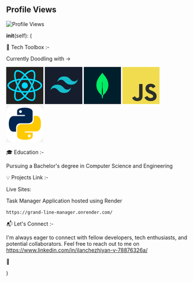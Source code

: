 ## Profile Views

![Profile Views](https://komarev.com/ghpvc/?username=Ilanchz&label=Profile-View-Count)

__init__(self):
(

🚀 Tech Toolbox :-

Currently Doodling with ->

![React Logo](logos/react_logo.png) ![Tailwind CSS Logo](logos/tailwind.jpg)
![MongoDB Logo](logos/mongo.jpg) ![Javascript Logo](logos/javascript.jpg)
![Python Logo](logos/python.jpg)
  

🎓 Education :-
  
  Pursuing a Bachelor's degree in Computer Science and Engineering
  
💡 Projects Link :-

  Live Sites:
  
  Task Manager Application hosted using Render
  
    https://grand-line-manager.onrender.com/


📬 Let's Connect :-

I'm always eager to connect with fellow developers, tech enthusiasts, and potential collaborators. 
Feel free to reach out to me on
https://www.linkedin.com/in/ilanchezhiyan-v-78876326a/

🌟


)
